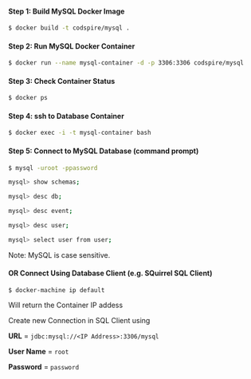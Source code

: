 #### Step 1: Build MySQL Docker Image
```sh
$ docker build -t codspire/mysql .
```

#### Step 2: Run MySQL Docker Container
```sh
$ docker run --name mysql-container -d -p 3306:3306 codspire/mysql
```

#### Step 3: Check Container Status
```sh
$ docker ps
```

#### Step 4: ssh to Database Container
```sh
$ docker exec -i -t mysql-container bash
```

#### Step 5: Connect to MySQL Database (command prompt)
```sh
$ mysql -uroot -ppassword

mysql> show schemas;

mysql> desc db;

mysql> desc event;

mysql> desc user;

mysql> select user from user;
```
Note: MySQL is case sensitive.

#### OR Connect Using Database Client (e.g. SQuirrel SQL Client)

`$ docker-machine ip default`

Will return the Container IP addess

Create new Connection in SQL Client using

**URL** = `jdbc:mysql://<IP Address>:3306/mysql`

**User Name** = `root`

**Password** = `password`


